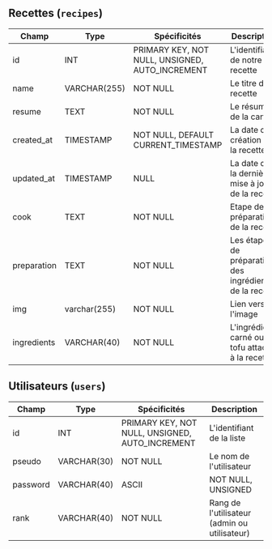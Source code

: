 ## Recettes (`recipes`)

|Champ|Type|Spécificités|Description|
|-|-|-|-|
|id|INT|PRIMARY KEY, NOT NULL, UNSIGNED, AUTO_INCREMENT|L'identifiant de notre recette|
| name | VARCHAR(255) | NOT NULL |Le titre de la recette|
| resume | TEXT | NOT NULL|Le résumé de la carte|
|created_at|TIMESTAMP|NOT NULL, DEFAULT CURRENT_TIMESTAMP|La date de création de la recette|
|updated_at|TIMESTAMP|NULL|La date de la dernière mise à jour de la recette|
|cook|TEXT|NOT NULL|Etape de préparation de la recette|
|preparation|TEXT|NOT NULL|Les étapes de préparations des ingrédients de la recette|
|img|varchar(255)|NOT NULL|Lien vers l'image|
|ingredients|VARCHAR(40)|NOT NULL|L'ingrédient carné ou tofu attaché à la recette|

## Utilisateurs (`users`)

|Champ|Type|Spécificités|Description|
|-|-|-|-|
| id |INT|PRIMARY KEY, NOT NULL, UNSIGNED, AUTO_INCREMENT|L'identifiant de la liste|
| pseudo | VARCHAR(30) | NOT NULL |Le nom de l'utilisateur|
| password | VARCHAR(40) | ASCII |NOT NULL, UNSIGNED |Stockage du mot de passe en SHA1 sans salt encodé en ASCII|
| rank |VARCHAR(40)|NOT NULL|Rang de l'utilisateur (admin ou utilisateur)|